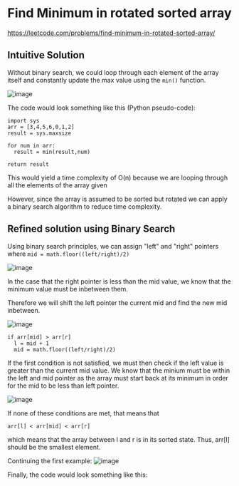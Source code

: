 # Find Minimum in rotated sorted array
https://leetcode.com/problems/find-minimum-in-rotated-sorted-array/

## Intuitive Solution

Without binary search, we could loop through each element of the array itself and constantly update the max value 
using the ```min()``` function.

![image](https://github.com/mike-jshen/leetcode/assets/68671792/f090eb3f-3d93-4694-973a-85754da001fa)

The code would look something like this (Python pseudo-code):

```
import sys
arr = [3,4,5,6,0,1,2]
result = sys.maxsize

for num in arr:
  result = min(result,num)

return result
```
This would yield a time complexity of O(n) because we are looping through all the elements of the array given

However, since the array is assumed to be sorted but rotated we can apply a binary search algorithm to reduce 
time complexity.

## Refined solution using Binary Search

Using binary search principles, we can assign "left" and "right" pointers where ```mid = math.floor((left/right)/2)```

![image](https://github.com/mike-jshen/leetcode/assets/68671792/89bf3644-66ee-4ec6-a02c-24618429d885)

In the case that the right pointer is less than the mid value, we know that the minimum value must be inbetween them.

Therefore we will shift the left pointer the current mid and find the new mid inbetween.

![image](https://github.com/mike-jshen/leetcode/assets/68671792/4fe6e74c-a5a4-46a9-8e17-04e98116a5d5)

```
if arr[mid] > arr[r]
  l = mid + 1
  mid = math.floor((left/right)/2)
```
If the first condition is not satisfied, we must then check if the left value is greater than the current mid value.
We know that the minium must be within the left and mid pointer as the array must start back at its minimum in order for the mid to be less than left pointer.

![image](https://github.com/mike-jshen/leetcode/assets/68671792/3bcbf90c-232f-41cb-a2e0-903919b600fb)

If none of these conditions are met, that means that

```
arr[l] < arr[mid] < arr[r]
```
which means that the array between l and r is in its sorted state. Thus, arr[l] should be the smallest element.

Continuing the first example:
![image](https://github.com/mike-jshen/leetcode/assets/68671792/53b711db-48cd-4952-b1b7-e601e5afe605)

Finally, the code would look something like this:

```

```
